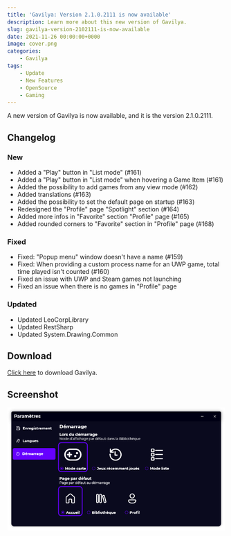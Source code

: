 ```yaml
---
title: 'Gavilya: Version 2.1.0.2111 is now available'
description: Learn more about this new version of Gavilya.
slug: gavilya-version-2102111-is-now-available
date: 2021-11-26 00:00:00+0000
image: cover.png
categories:
    - Gavilya
tags:
    - Update
    - New Features
    - OpenSource
    - Gaming
---
```

A new version of Gavilya is now available, and it is the version 2.1.0.2111.

## Changelog
### New
- Added a "Play" button in "List mode" (#161)
- Added a "Play" button in "List mode" when hovering a Game Item (#161)
- Added the possibility to add games from any view mode (#162)
- Added translations (#163)
- Added the possibility to set the default page on startup (#163)
- Redesigned the "Profile" page "Spotlight" section (#164)
- Added more infos in "Favorite" section "Profile" page (#165)
- Added rounded corners to "Favorite" section in "Profile" page (#168)
### Fixed
- Fixed: "Popup menu" window doesn't have a name (#159)
- Fixed: When providing a custom process name for an UWP game, total time played isn't counted (#160)
- Fixed an issue with UWP and Steam games not launching
- Fixed an issue when there is no games in "Profile" page
### Updated
- Updated LeoCorpLibrary
- Updated RestSharp
- Updated System.Drawing.Common

## Download

[Click here](https://bit.ly/Gavilya) to download Gavilya.

## Screenshot
![The "Startup" page of the Settings windows of Gavilya](cover.png)